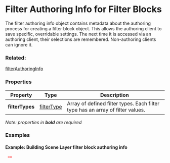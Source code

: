 # Filter Authoring Info for Filter Blocks

The filter authoring info object contains metadata about the authoring process for creating a filter block object. This allows the authoring client to save specific, overridable settings.  The next time it is accessed via an authoring client, their selections are remembered. Non-authoring clients can ignore it.

### Related:

[filterAuthoringInfo](filterAuthoringInfo.md)
### Properties

| Property | Type | Description |
| --- | --- | --- |
| **filterTypes** | [filterType](filterType.md) | Array of defined filter types. Each filter type has an array of filter values. |

*Note: properties in **bold** are required*

### Examples 

#### Example: Building Scene Layer filter block authoring info 

```json
 "" 
```

